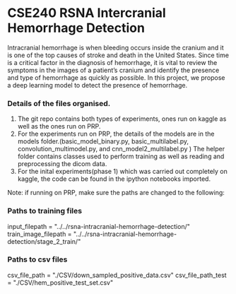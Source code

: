 # CSE240 RSNA Intercranial Hemorrhage Detection
Intracranial hemorrhage is when bleeding occurs inside the cranium and it is one of the top causes of stroke and death in the United States. Since time is a critical factor in the diagnosis of hemorrhage, it is vital to review the symptoms in the images of a patient’s cranium and identify the presence and type of hemorrhage as quickly as possible. In this project, we propose a deep learning model to detect the presence of hemorrhage. 

### Details of the files organised. 
1. The git repo contains both types of experiments, ones run on kaggle as well as the ones run on PRP. 
2. For the experiments run on PRP, the details of the models are in the models folder.(basic_model_binary.py, basic_multilabel.py, convolution_multimodel.py, and cnn_model2_multilabel.py ) The helper folder contains classes used to perform training as well as reading and preprocessing the dicom data. 
3. For the inital experiments(phase 1) which was carried out completely on kaggle, the code can be found in the ipython notebooks imported. 


Note: if running on PRP, make sure the paths are changed to the following:

### Paths to training files        
input_filepath = "../../rsna-intracranial-hemorrhage-detection/"
train_image_filepath = "../../rsna-intracranial-hemorrhage-detection/stage_2_train/"

### Paths to csv files
csv_file_path = "./CSV/down_sampled_positive_data.csv"
csv_file_path_test = "./CSV/hem_positive_test_set.csv"
